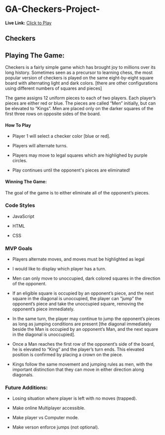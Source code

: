 # GA-Checkers-Project-

**Live Link:** [Click to Play](https://timdean27.github.io/GA-Checkers-Project-/)

## Checkers
## Playing The Game:
Checkers is a fairly simple game which has brought joy to millions over its long history. 
Sometimes seen as a precursor to learning chess, the most popular version of checkers 
is played on the same eight-by-eight square board with alternating light and dark colors. 
[there are other configurations using different numbers of squares and pieces]

The game assigns 12 uniform pieces to each of two players. 
Each player’s pieces are either red or blue. The pieces are called “Men” initially, 
but can be elevated to “Kings”. Men are placed only on the darker squares of the first three rows on opposite sides of the board. 

#### How To Play
- Player 1 will select a checker color [blue or red].

- Players will alternate turns.

- Players may move to legal squares which are highlighed by purple circles. 

- Play continues until the opponent's pieces are eliminated!


#### Winning The Game:
The goal of the game is to either eliminate all of the opponent’s pieces.

### Code Styles
- JavaScript

- HTML

- CSS


### MVP Goals
- Players alternate moves, and moves must be highlighted as legal

- I would like to display which player has a turn.

- Men can only move to unoccupied, dark colored squares in the direction of the opponent.

- If an eligible square is occupied by an opponent’s piece, and the next square in the diagonal is unoccupied, the player can “jump” the opponent’s piece and take the unoccupied square, removing the opponent’s piece immediately.

- In the same turn, the player may continue to jump the opponent’s pieces as long as jumping conditions are present [the diagonal immediately beside the Man is occupied by an opponent’s Man, and the next square in the diagonal is unoccupied].

- Once a Man reaches the first row of the opponent’s side of the board, he is elevated to “King” and the player’s turn ends. This elevated position is confirmed by placing a crown on the piece.

- Kings follow the same movement and jumping rules as men, with the important distinction that they can move in either direction along diagonals.


### Future Additions:
- Losing situation where player is left with no moves (trapped).

- Make online Multiplayer accessible.

- Make player vs Computer mode.

- Make verson enforce jumps (not optional).
